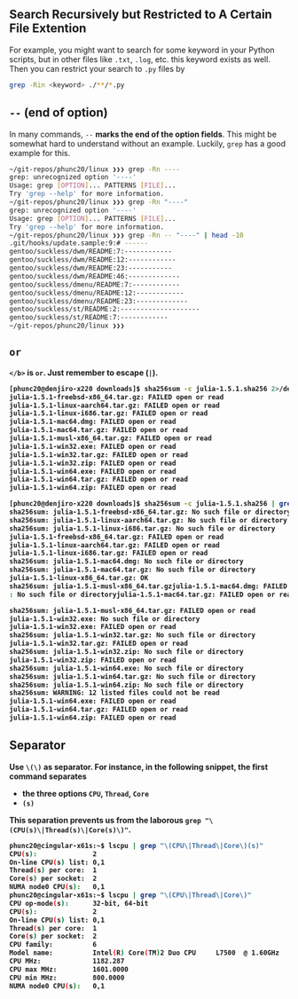## Search Recursively but Restricted to A Certain File Extention
For example, you might want to search for some keyword in your Python scripts, but in other files like `.txt`, `.log`,
etc. this keyword exists as well. Then you can restrict your search to `.py` files by
```bash
grep -Rin <keyword> ./**/*.py
```


## `--` (end of option)
In many commands, `--` **marks the end of the option fields**. This might be somewhat hard to understand without an
example. Luckily, `grep` has a good example for this.
```bash
~/git-repos/phunc20/linux ❯❯❯ grep -Rn ----
grep: unrecognized option '----'
Usage: grep [OPTION]... PATTERNS [FILE]...
Try 'grep --help' for more information.
~/git-repos/phunc20/linux ❯❯❯ grep -Rn "----"
grep: unrecognized option '----'
Usage: grep [OPTION]... PATTERNS [FILE]...
Try 'grep --help' for more information.
~/git-repos/phunc20/linux ❯❯❯ grep -Rn -- "----" | head -10
.git/hooks/update.sample:9:# ------
gentoo/suckless/dwm/README:7:------------
gentoo/suckless/dwm/README:12:------------
gentoo/suckless/dwm/README:23:-----------
gentoo/suckless/dwm/README:46:-------------
gentoo/suckless/dmenu/README:7:------------
gentoo/suckless/dmenu/README:12:------------
gentoo/suckless/dmenu/README:23:-------------
gentoo/suckless/st/README:2:--------------------
gentoo/suckless/st/README:7:------------
~/git-repos/phunc20/linux ❯❯❯
```


## <code>or</code>
<code><b>\</b></code> is <code>or</code>. Just remember to escape (<code><b>\|</b></code>).
```bash
[phunc20@denjiro-x220 downloads]$ sha256sum -c julia-1.5.1.sha256 2>/dev/null | grep 'FAIL\|No'
julia-1.5.1-freebsd-x86_64.tar.gz: FAILED open or read
julia-1.5.1-linux-aarch64.tar.gz: FAILED open or read
julia-1.5.1-linux-i686.tar.gz: FAILED open or read
julia-1.5.1-mac64.dmg: FAILED open or read
julia-1.5.1-mac64.tar.gz: FAILED open or read
julia-1.5.1-musl-x86_64.tar.gz: FAILED open or read
julia-1.5.1-win32.exe: FAILED open or read
julia-1.5.1-win32.tar.gz: FAILED open or read
julia-1.5.1-win32.zip: FAILED open or read
julia-1.5.1-win64.exe: FAILED open or read
julia-1.5.1-win64.tar.gz: FAILED open or read
julia-1.5.1-win64.zip: FAILED open or read

[phunc20@denjiro-x220 downloads]$ sha256sum -c julia-1.5.1.sha256 | grep 'FAIL\|OK'
sha256sum: julia-1.5.1-freebsd-x86_64.tar.gz: No such file or directory
sha256sum: julia-1.5.1-linux-aarch64.tar.gz: No such file or directory
sha256sum: julia-1.5.1-linux-i686.tar.gz: No such file or directory
julia-1.5.1-freebsd-x86_64.tar.gz: FAILED open or read
julia-1.5.1-linux-aarch64.tar.gz: FAILED open or read
julia-1.5.1-linux-i686.tar.gz: FAILED open or read
sha256sum: julia-1.5.1-mac64.dmg: No such file or directory
sha256sum: julia-1.5.1-mac64.tar.gz: No such file or directory
julia-1.5.1-linux-x86_64.tar.gz: OK
sha256sum: julia-1.5.1-musl-x86_64.tar.gzjulia-1.5.1-mac64.dmg: FAILED open or read
: No such file or directoryjulia-1.5.1-mac64.tar.gz: FAILED open or read

sha256sum: julia-1.5.1-musl-x86_64.tar.gz: FAILED open or read
julia-1.5.1-win32.exe: No such file or directory
julia-1.5.1-win32.exe: FAILED open or read
sha256sum: julia-1.5.1-win32.tar.gz: No such file or directory
julia-1.5.1-win32.tar.gz: FAILED open or read
sha256sum: julia-1.5.1-win32.zip: No such file or directory
julia-1.5.1-win32.zip: FAILED open or read
sha256sum: julia-1.5.1-win64.exe: No such file or directory
sha256sum: julia-1.5.1-win64.tar.gz: No such file or directory
sha256sum: julia-1.5.1-win64.zip: No such file or directory
sha256sum: WARNING: 12 listed files could not be read
julia-1.5.1-win64.exe: FAILED open or read
julia-1.5.1-win64.tar.gz: FAILED open or read
julia-1.5.1-win64.zip: FAILED open or read
```


## Separator
Use `\(\)` as separator. For instance, in the following snippet, the first command separates

- the three options `CPU`, `Thread`, `Core`
- `(s)`

This separation prevents us from the laborous `grep "\(CPU(s)\|Thread(s)\|Core(s)\)"`.
```bash
phunc20@cingular-x61s:~$ lscpu | grep "\(CPU\|Thread\|Core\)(s)"
CPU(s):              2
On-line CPU(s) list: 0,1
Thread(s) per core:  1
Core(s) per socket:  2
NUMA node0 CPU(s):   0,1
phunc20@cingular-x61s:~$ lscpu | grep "\(CPU\|Thread\|Core\)"
CPU op-mode(s):      32-bit, 64-bit
CPU(s):              2
On-line CPU(s) list: 0,1
Thread(s) per core:  1
Core(s) per socket:  2
CPU family:          6
Model name:          Intel(R) Core(TM)2 Duo CPU     L7500  @ 1.60GHz
CPU MHz:             1182.287
CPU max MHz:         1601.0000
CPU min MHz:         800.0000
NUMA node0 CPU(s):   0,1
```





